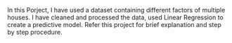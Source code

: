 In this Porject, I have used a dataset containing different factors of multiple houses.
I have cleaned and processed the data, used Linear Regression to create a predictive model.
Refer this project for brief explanation and step by step procedure. 
